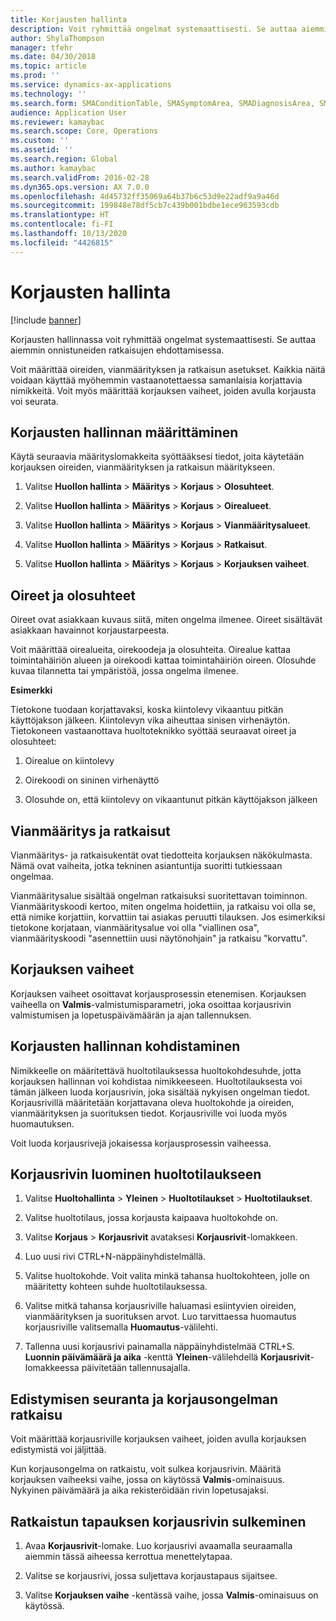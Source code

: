 ```yaml
---
title: Korjausten hallinta
description: Voit ryhmittää ongelmat systemaattisesti. Se auttaa aiemmin onnistuneiden ratkaisujen ehdottamisessa.
author: ShylaThompson
manager: tfehr
ms.date: 04/30/2018
ms.topic: article
ms.prod: ''
ms.service: dynamics-ax-applications
ms.technology: ''
ms.search.form: SMAConditionTable, SMASymptomArea, SMADiagnosisArea, SMAResolutionTable, SMARepairStage
audience: Application User
ms.reviewer: kamaybac
ms.search.scope: Core, Operations
ms.custom: ''
ms.assetid: ''
ms.search.region: Global
ms.author: kamaybac
ms.search.validFrom: 2016-02-28
ms.dyn365.ops.version: AX 7.0.0
ms.openlocfilehash: 4d45732ff35069a64b37b6c53d9e22adf9a9a46d
ms.sourcegitcommit: 199848e78df5cb7c439b001bdbe1ece963593cdb
ms.translationtype: HT
ms.contentlocale: fi-FI
ms.lasthandoff: 10/13/2020
ms.locfileid: "4426815"
---
```

# <a name="repair-management"></a>Korjausten hallinta       

[!include [banner](../includes/banner.md)]


Korjausten hallinnassa voit ryhmittää ongelmat systemaattisesti. Se auttaa aiemmin onnistuneiden ratkaisujen ehdottamisessa.

Voit määrittää oireiden, vianmäärityksen ja ratkaisun asetukset. Kaikkia näitä voidaan käyttää myöhemmin vastaanotettaessa samanlaisia korjattavia nimikkeitä. Voit myös määrittää korjauksen vaiheet, joiden avulla korjausta voi seurata.

## <a name="setting-up-repair-management"></a>Korjausten hallinnan määrittäminen

Käytä seuraavia määrityslomakkeita syöttääksesi tiedot, joita käytetään korjauksen oireiden, vianmäärityksen ja ratkaisun määritykseen.

1.  Valitse **Huollon hallinta** \> **Määritys** \> **Korjaus** \> **Olosuhteet**.

2.  Valitse **Huollon hallinta** \> **Määritys** \> **Korjaus** \> **Oirealueet**.

3.  Valitse **Huollon hallinta** \> **Määritys** \> **Korjaus** \> **Vianmääritysalueet**.

4.  Valitse **Huollon hallinta** \> **Määritys** \> **Korjaus** \> **Ratkaisut**.

5.  Valitse **Huollon hallinta** \> **Määritys** \> **Korjaus** \> **Korjauksen vaiheet**.

## <a name="symptoms-and-conditions"></a>Oireet ja olosuhteet

Oireet ovat asiakkaan kuvaus siitä, miten ongelma ilmenee. Oireet sisältävät asiakkaan havainnot korjaustarpeesta.

Voit määrittää oirealueita, oirekoodeja ja olosuhteita. Oirealue kattaa toimintahäiriön alueen ja oirekoodi kattaa toimintahäiriön oireen. Olosuhde kuvaa tilannetta tai ympäristöä, jossa ongelma ilmenee.

**Esimerkki**

Tietokone tuodaan korjattavaksi, koska kiintolevy vikaantuu pitkän käyttöjakson jälkeen. Kiintolevyn vika aiheuttaa sinisen virhenäytön. Tietokoneen vastaanottava huoltoteknikko syöttää seuraavat oireet ja olosuhteet:

1.  Oirealue on kiintolevy

2.  Oirekoodi on sininen virhenäyttö

3.  Olosuhde on, että kiintolevy on vikaantunut pitkän käyttöjakson jälkeen

## <a name="diagnosis-and-resolutions"></a>Vianmääritys ja ratkaisut

Vianmääritys- ja ratkaisukentät ovat tiedotteita korjauksen näkökulmasta. Nämä ovat vaiheita, jotka tekninen asiantuntija suoritti tutkiessaan ongelmaa.

Vianmääritysalue sisältää ongelman ratkaisuksi suoritettavan toiminnon. Vianmäärityskoodi kertoo, miten ongelma hoidettiin, ja ratkaisu voi olla se, että nimike korjattiin, korvattiin tai asiakas peruutti tilauksen. Jos esimerkiksi tietokone korjataan, vianmääritysalue voi olla "viallinen osa", vianmäärityskoodi "asennettiin uusi näytönohjain" ja ratkaisu "korvattu".

## <a name="repair-stages"></a>Korjauksen vaiheet

Korjauksen vaiheet osoittavat korjausprosessin etenemisen. Korjauksen vaiheella on **Valmis**-valmistumisparametri, joka osoittaa korjausrivin valmistumisen ja lopetuspäivämäärän ja ajan tallennuksen.

## <a name="applying-repair-management"></a>Korjausten hallinnan kohdistaminen

Nimikkeelle on määritettävä huoltotilauksessa huoltokohdesuhde, jotta korjauksen hallinnan voi kohdistaa nimikkeeseen. Huoltotilauksesta voi tämän jälkeen luoda korjausrivin, joka sisältää nykyisen ongelman tiedot. Korjausrivillä määritetään korjattavana oleva huoltokohde ja oireiden, vianmäärityksen ja suorituksen tiedot. Korjausriville voi luoda myös huomautuksen.

Voit luoda korjausrivejä jokaisessa korjausprosessin vaiheessa.

## <a name="create-a-repair-line-on-a-service-order"></a>Korjausrivin luominen huoltotilaukseen

1.  Valitse **Huoltohallinta** \> **Yleinen** \> **Huoltotilaukset** \> **Huoltotilaukset**.

2.  Valitse huoltotilaus, jossa korjausta kaipaava huoltokohde on.

3.  Valitse **Korjaus** \> **Korjausrivit** avataksesi **Korjausrivit**-lomakkeen.

4.  Luo uusi rivi CTRL+N-näppäinyhdistelmällä.

5.  Valitse huoltokohde. Voit valita minkä tahansa huoltokohteen, jolle on määritetty kohteen suhde huoltotilauksessa.

6.  Valitse mitkä tahansa korjausriville haluamasi esiintyvien oireiden, vianmäärityksen ja suorituksen arvot. Luo tarvittaessa huomautus korjausriville valitsemalla **Huomautus**-välilehti.

7.  Tallenna uusi korjausrivi painamalla näppäinyhdistelmää CTRL+S. **Luonnin päivämäärä ja aika** -kenttä **Yleinen**-välilehdellä **Korjausrivit**-lomakkeessa päivitetään tallennusajalla.

## <a name="tracking-progress-and-resolving-a-repair-issue"></a>Edistymisen seuranta ja korjausongelman ratkaisu

Voit määrittää korjausriville korjauksen vaiheet, joiden avulla korjauksen edistymistä voi jäljittää.

Kun korjausongelma on ratkaistu, voit sulkea korjausrivin. Määritä korjauksen vaiheeksi vaihe, jossa on käytössä **Valmis**-ominaisuus. Nykyinen päivämäärä ja aika rekisteröidään rivin lopetusajaksi.

## <a name="close-a-repair-line-for-a-resolved-issue"></a>Ratkaistun tapauksen korjausrivin sulkeminen

1.  Avaa **Korjausrivit**-lomake. Luo korjausrivi avaamalla seuraamalla aiemmin tässä aiheessa kerrottua menettelytapaa.

2.  Valitse se korjausrivi, jossa suljettava korjaustapaus sijaitsee.

3.  Valitse **Korjauksen vaihe** -kentässä vaihe, jossa **Valmis**-ominaisuus on käytössä.

  


